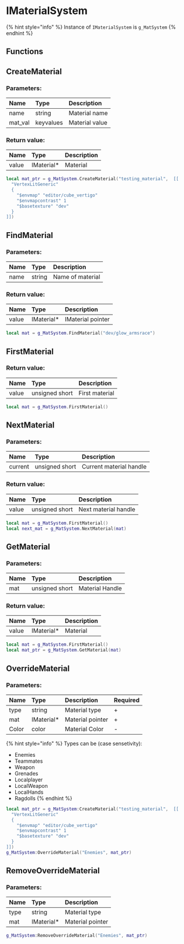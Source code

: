 # IMaterialSystem

{% hint style="info" %}
Instance of `IMaterialSystem` is `g_MatSystem`
{% endhint %}

## Functions

## CreateMaterial

### Parameters:

| Name | Type | Description |
| :--- | :--- | :--- |
| name | string | Material name |
| mat\_val | keyvalues | Material value |

### Return value:

| Name | Type | Description |
| :--- | :--- | :--- |
| value | IMaterial\* | Material |

```lua
local mat_ptr = g_MatSystem.CreateMaterial("testing_material",  [[
  "VertexLitGeneric"
  {
    "$envmap" "editor/cube_vertigo"
    "$envmapcontrast" 1
    "$basetexture" "dev"
  }  
]])
```

## FindMaterial

### Parameters:

| Name | Type | Description |
| :--- | :--- | :--- |
| name | string | Name of material |

### Return value:

| Name | Type | Description |
| :--- | :--- | :--- |
| value | IMaterial\* | IMaterial pointer |

```lua
local mat = g_MatSystem.FindMaterial("dev/glow_armsrace")
```

## FirstMaterial

### Return value:

| Name | Type | Description |
| :--- | :--- | :--- |
| value | unsigned short | First material |

```lua
local mat = g_MatSystem.FirstMaterial()
```

## NextMaterial

### Parameters:

| Name | Type | Description |
| :--- | :--- | :--- |
| current | unsigned short | Current material handle |

### Return value:

| Name | Type | Description |
| :--- | :--- | :--- |
| value | unsigned short | Next material handle |

```lua
local mat = g_MatSystem.FirstMaterial()
local next_mat = g_MatSystem.NextMaterial(mat)
```

## GetMaterial

### Parameters:

| Name | Type | Description |
| :--- | :--- | :--- |
| mat | unsigned short | Material Handle |

### Return value:

| Name | Type | Description |
| :--- | :--- | :--- |
| value | IMaterial\* | Material |

```lua
local mat = g_MatSystem.FirstMaterial()
local mat_ptr = g_MatSystem.GetMaterial(mat)
```

## OverrideMaterial

### Parameters:

| Name | Type | Description | Required |
| :--- | :--- | :--- | :--- |
| type | string | Material type | + |
| mat | IMaterial\* | Material pointer | + |
| Color | color | Material Color | - |

{% hint style="info" %}
Types can be (case sensetivity):

* Enemies
* Teammates 
* Weapon
* Grenades
* Localplayer
* LocalWeapon
* LocalHands
* Ragdolls
{% endhint %}

```lua
local mat_ptr = g_MatSystem:CreateMaterial("testing_material",  [[
  "VertexLitGeneric"
  {
    "$envmap" "editor/cube_vertigo"
    "$envmapcontrast" 1
    "$basetexture" "dev"
  }  
]])
g_MatSystem:OverrideMaterial("Enemies", mat_ptr)
```

## RemoveOverrideMaterial

### Parameters:

| Name | Type | Description |
| :--- | :--- | :--- |
| type | string | Material type |
| mat | IMaterial\* | Material pointer |

```lua
g_MatSystem:RemoveOverrideMaterial("Enemies", mat_ptr)
```
